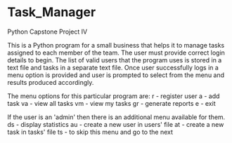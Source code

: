 # Task_Manager
Python Capstone Project IV

This is a Python program for a small business that helps it to manage tasks assigned to each member of the team.
The user must provide correct login details to begin.
The list of valid users that the program uses is stored in a text file and tasks in a separate text file.
Once user successfully logs in a menu option is provided and user is prompted to select from the menu and results produced accordingly.

The menu options for this particular program are:
    r   - register user
    a   - add task
    va  - view all tasks
    vm  - view my tasks
    gr  - generate reports
    e   - exit

If the user is an 'admin' then there is an additional menu available for them.
    ds  - display statistics
    au  - create a new user in users' file
    at  - create a new task in tasks' file
    ts   - to skip this menu and go to the next

